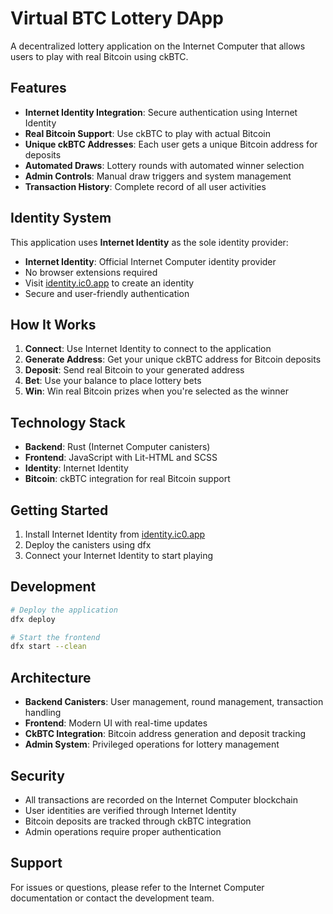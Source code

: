 # Virtual BTC Lottery DApp

A decentralized lottery application on the Internet Computer that allows users to play with real Bitcoin using ckBTC.

## Features

- **Internet Identity Integration**: Secure authentication using Internet Identity
- **Real Bitcoin Support**: Use ckBTC to play with actual Bitcoin
- **Unique ckBTC Addresses**: Each user gets a unique Bitcoin address for deposits
- **Automated Draws**: Lottery rounds with automated winner selection
- **Admin Controls**: Manual draw triggers and system management
- **Transaction History**: Complete record of all user activities

## Identity System

This application uses **Internet Identity** as the sole identity provider:

- **Internet Identity**: Official Internet Computer identity provider
- No browser extensions required
- Visit [identity.ic0.app](https://identity.ic0.app/) to create an identity
- Secure and user-friendly authentication

## How It Works

1. **Connect**: Use Internet Identity to connect to the application
2. **Generate Address**: Get your unique ckBTC address for Bitcoin deposits
3. **Deposit**: Send real Bitcoin to your generated address
4. **Bet**: Use your balance to place lottery bets
5. **Win**: Win real Bitcoin prizes when you're selected as the winner

## Technology Stack

- **Backend**: Rust (Internet Computer canisters)
- **Frontend**: JavaScript with Lit-HTML and SCSS
- **Identity**: Internet Identity
- **Bitcoin**: ckBTC integration for real Bitcoin support

## Getting Started

1. Install Internet Identity from [identity.ic0.app](https://identity.ic0.app/)
2. Deploy the canisters using dfx
3. Connect your Internet Identity to start playing

## Development

```bash
# Deploy the application
dfx deploy

# Start the frontend
dfx start --clean
```

## Architecture

- **Backend Canisters**: User management, round management, transaction handling
- **Frontend**: Modern UI with real-time updates
- **CkBTC Integration**: Bitcoin address generation and deposit tracking
- **Admin System**: Privileged operations for lottery management

## Security

- All transactions are recorded on the Internet Computer blockchain
- User identities are verified through Internet Identity
- Bitcoin deposits are tracked through ckBTC integration
- Admin operations require proper authentication

## Support

For issues or questions, please refer to the Internet Computer documentation or contact the development team.
